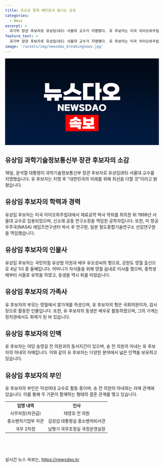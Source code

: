 ```yaml
---
title: 유오성 형제 배우로서 빛나는 성공
categories:
  - News
excerpt: >
  과기부 장관 후보자로 유상임(65) 서울대 교수가 지명됐다. 유 후보자는 미국 아이오와주립대에서 재료공학 박사 학위를 취득하고 1998년 서울대 교수로 임용되었다. 그의 가계가 화제가 됐고, 부모는 쌀가게를 했으며 교육에 열성적이었다. 유 의원과 배우 유오성씨는 친형으로, 유 후보자는 경복고 졸업 후 서울대 교수가 되었다. 유 의원의 행적과 유오성씨의 배우로서의 활약도 소개되었다. Y녀는 Y년 철도연구소 선임연구원 등을 거쳐 교수가 됐고, 유 의원은 검사장에 올랐다. 유상임의 아내와 송 전 의원의 아내는 자매이며, 민주평화통일자문회의 사무처장, 중소벤처기업부 차관 등에 임명이 있었다.
feature_text: >
  과기부 장관 후보자로 유상임(65) 서울대 교수가 지명됐다. 유 후보자는 미국 아이오와주립대에서 재료공학 박사 학위를 취득하고 1998년 서울대 교수로 임용되었다. 그의 가계가 화제가 됐고, 부모는 쌀가게를 했으며 교육에 열성적이었다. 유 의원과 배우 유오성씨는 친형으로, 유 후보자는 경복고 졸업 후 서울대 교수가 되었다. 유 의원의 행적과 유오성씨의 배우로서의 활약도 소개되었다. Y녀는 Y년 철도연구소 선임연구원 등을 거쳐 교수가 됐고, 유 의원은 검사장에 올랐다. 유상임의 아내와 송 전 의원의 아내는 자매이며, 민주평화통일자문회의 사무처장, 중소벤처기업부 차관 등에 임명이 있었다.
image: '/assets/img/newsdao_breakingnews.jpg'
---
```


<p><img src="/assets/img/newsdao_breakingnews.jpg" alt="cryptoinkorea 속보" /></p>

<h2 data-ke-size="size26">유상임 과학기술정보통신부 장관 후보자의 소감</h2>

<p data-ke-size="size16">18일, 윤석열 대통령이 과학기술정보통신부 장관 후보자로 유상임(65) 서울대 교수를 지명했습니다. 유 후보자는 지명 후 "대한민국의 미래를 위해 최선을 다할 것"이라고 밝혔습니다.</p>

<h2 data-ke-size="size26">유상임 후보자의 학력과 경력</h2>

<p data-ke-size="size16">유상임 후보자는 미국 아이오와주립대에서 재료공학 박사 학위를 취득한 뒤 1998년 서울대 교수로 임용되었으며, 신소재 공동 연구소장을 역임한 공학자입니다. 또한, 미 항공우주국(NASA) 에임즈연구센터 박사 후 연구원, 일본 철도종합기술연구소 선임연구원을 역임했습니다.</p>

<h2 data-ke-size="size26">유상임 후보자의 인물사</h2>

<p data-ke-size="size16">유상임 후보자는 국민의힘 유상범 의원과 배우 유오성씨의 형으로, 강원도 영월 출신으로 4남 1녀 중 둘째입니다. 어머니가 자식들을 위해 영월 읍내로 이사를 했으며, 중학생 때부터 서울로 유학을 하였고, 동생들 역시 뒤를 따랐습니다.</p>

<h2 data-ke-size="size26">유상임 후보자의 가족사</h2>

<p data-ke-size="size16">유 후보자의 부모는 영월에서 쌀가게를 하셨으며, 유 후보자의 형은 국회의원이자, 검사장으로 활동한 인물입니다. 또한, 유 후보자의 동생은 배우로 활동하였으며, 그의 가계는 정치권에서도 화제가 된 바 있습니다.</p>

<h2 data-ke-size="size26">유상임 후보자의 인맥</h2>

<p data-ke-size="size16">유 후보자는 야당 송영길 전 의원과의 동서지간이 있으며, 송 전 의원의 아내는 유 후보자의 아내의 자매입니다. 이와 같이 유 후보자는 다양한 분야에서 넓은 인맥을 보유하고 있습니다.</p>

<h2 data-ke-size="size26">유상임 후보자의 부인</h2>

<p data-ke-size="size16">유 후보자의 부인은 덕성여대 교수로 활동 중이며, 송 전 의원의 아내와는 자매 관계에 있습니다. 이를 통해 두 가문이 함께하는 형태의 결혼 관계를 맺고 있습니다.</p>

<table>
  <tr>
    <td style="text-align: center; height: 17px;"><b>임명 내역</b></td>
    <td style="text-align: center; height: 17px;"><b>인사</b></td>
  </tr>
  <tr>
    <td style="text-align: center; height: 17px;">사무처장(차관급)</td>
    <td style="text-align: center; height: 17px;">태영호 전 의원</td>
  </tr>
  <tr>
    <td style="text-align: center; height: 17px;">중소벤처기업부 차관</td>
    <td style="text-align: center; height: 17px;">김성섭 대통령실 중소벤처비서관</td>
  </tr>
  <tr>
    <td style="text-align: center; height: 17px;">국무 2차장</td>
    <td style="text-align: center; height: 17px;">남형기 국무조정실 국정운영실장</td>
  </tr>
</table>

<p data-ke-size="size16">&nbsp;</p>

<p data-ke-size="size16">&nbsp;</p>
실시간 뉴스 속보는, <a href="https://newsdao.kr" rel="dofollow">https://newsdao.kr</a>


